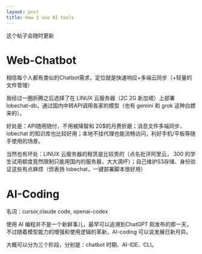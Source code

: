 ```yaml
---
layout: post
title: How I use AI tools
---
```


这个帖子会随时更新

# Web-Chatbot

相信每个人都有类似的Chatbot需求，定位就是快速响应+多端云同步（+轻量的文件管理）

我经过一圈折腾之后选择了在 LINUX 云服务器（2C 2G 新加坡）上部署 lobechat-db，通过国内中转API调用各家的模型（也有 gemini 和 grok 这种白嫖来的）。

好处是：API随用随付，不用被降智和 20$的月费折磨；消息文件多端同步、lobechat 的知识库也比较好用；本地不挂代理也能流畅访问，利好手机/平板等随手使用的场景。

当然也有坏处：LINUX 云服务器的租赁是比较贵的（点名批评阿里云， 300 的学生试用额度竟然限制只能用国内的服务器，大大滴坏）；自己维护S3存储、身份验证这些有点麻烦（但表扬 lobechat，一键部署脚本很好用）

# AI-Coding
名词：cursor,claude code, openai-codex

使用 AI 编程并不是一个新鲜事儿，最早可以追溯到ChatGPT 刚发布的那一天，不过随着模型能力的增强和使用逻辑的革新，AI-coding 可以说发展日新月异。

大概可以分为三个阶段，分别是：chatbot 时期、AI-IDE、CLI。

## 

